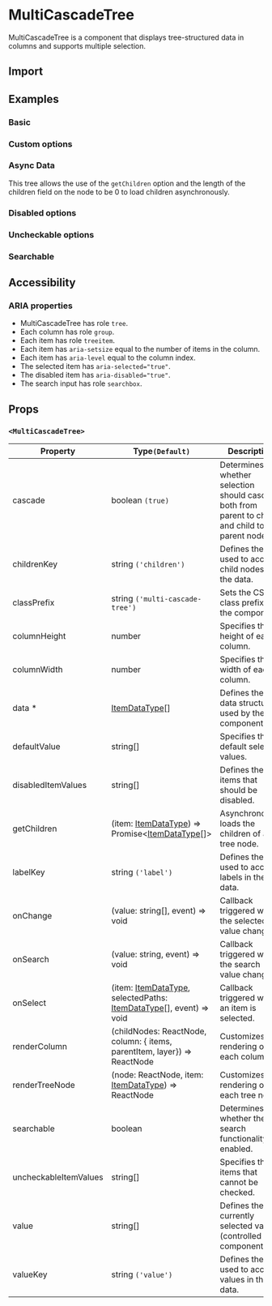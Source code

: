 # MultiCascadeTree

MultiCascadeTree is a component that displays tree-structured data in columns and supports multiple selection.

## Import

<!--{include:<import-guide>}-->

## Examples

### Basic

<!--{include:`basic.md`}-->

### Custom options

<!--{include:`custom.md`}-->

### Async Data

This tree allows the use of the `getChildren` option and the length of the children field on the node to be 0 to load children asynchronously.

<!--{include:`async.md`}-->

### Disabled options

<!--{include:`disabled-options.md`}-->

### Uncheckable options

<!--{include:`uncheckable-options.md`}-->

### Searchable

<!--{include:`searchable.md`}-->

## Accessibility

### ARIA properties

- MultiCascadeTree has role `tree`.
- Each column has role `group`.
- Each item has role `treeitem`.
- Each item has `aria-setsize` equal to the number of items in the column.
- Each item has `aria-level` equal to the column index.
- The selected item has `aria-selected="true"`.
- The disabled item has `aria-disabled="true"`.
- The search input has role `searchbox`.

## Props

### `<MultiCascadeTree>`

<!-- prettier-sort-markdown-table -->

| Property              | Type`(Default)`                                                                    | Description                                                                                      |
| --------------------- | ---------------------------------------------------------------------------------- | ------------------------------------------------------------------------------------------------ |
| cascade               | boolean `(true)`                                                                   | Determines whether selection should cascade both from parent to child and child to parent nodes. |
| childrenKey           | string `('children')`                                                              | Defines the key used to access child nodes in the data.                                          |
| classPrefix           | string `('multi-cascade-tree')`                                                    | Sets the CSS class prefix for the component.                                                     |
| columnHeight          | number                                                                             | Specifies the height of each column.                                                             |
| columnWidth           | number                                                                             | Specifies the width of each column.                                                              |
| data \*               | [ItemDataType][item][]                                                             | Defines the data structure used by the component.                                                |
| defaultValue          | string[]                                                                           | Specifies the default selected values.                                                           |
| disabledItemValues    | string[]                                                                           | Defines the items that should be disabled.                                                       |
| getChildren           | (item: [ItemDataType][item]) => Promise&lt;[ItemDataType][item][]&gt;              | Asynchronously loads the children of a tree node.                                                |
| labelKey              | string `('label')`                                                                 | Defines the key used to access labels in the data.                                               |
| onChange              | (value: string[], event) => void                                                   | Callback triggered when the selected value changes.                                              |
| onSearch              | (value: string, event) => void                                                     | Callback triggered when the search value changes.                                                |
| onSelect              | (item: [ItemDataType][item], selectedPaths: [ItemDataType][item][], event) => void | Callback triggered when an item is selected.                                                     |
| renderColumn          | (childNodes: ReactNode, column: { items, parentItem, layer}) => ReactNode          | Customizes the rendering of each column.                                                         |
| renderTreeNode        | (node: ReactNode, item: [ItemDataType][item]) => ReactNode                         | Customizes the rendering of each tree node.                                                      |
| searchable            | boolean                                                                            | Determines whether the search functionality is enabled.                                          |
| uncheckableItemValues | string[]                                                                           | Specifies the items that cannot be checked.                                                      |
| value                 | string[]                                                                           | Defines the currently selected values (controlled component).                                    |
| valueKey              | string `('value')`                                                                 | Defines the key used to access values in the data.                                               |

<!--{include:(_common/types/item-data-type.md)}-->

[item]: #code-ts-item-data-type-code
